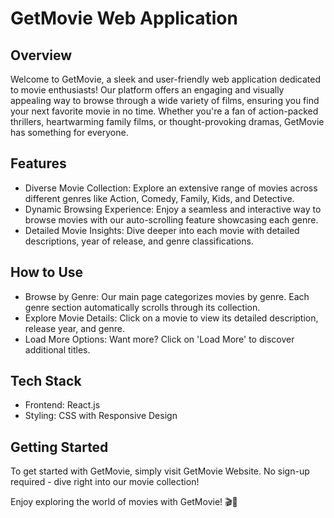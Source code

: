 # GetMovie Web Application
## Overview
Welcome to GetMovie, a sleek and user-friendly web application dedicated to movie enthusiasts! Our platform offers an engaging and visually appealing way to browse through a wide variety of films, ensuring you find your next favorite movie in no time. Whether you're a fan of action-packed thrillers, heartwarming family films, or thought-provoking dramas, GetMovie has something for everyone.

## Features
- Diverse Movie Collection: Explore an extensive range of movies across different genres like Action, Comedy, Family, Kids, and Detective.
- Dynamic Browsing Experience: Enjoy a seamless and interactive way to browse movies with our auto-scrolling feature showcasing each genre.
- Detailed Movie Insights: Dive deeper into each movie with detailed descriptions, year of release, and genre classifications.
  
## How to Use
- Browse by Genre: Our main page categorizes movies by genre. Each genre section automatically scrolls through its collection.
- Explore Movie Details: Click on a movie to view its detailed description, release year, and genre.
- Load More Options: Want more? Click on 'Load More' to discover additional titles.
  
## Tech Stack
- Frontend: React.js
- Styling: CSS with Responsive Design
  
## Getting Started
To get started with GetMovie, simply visit GetMovie Website. No sign-up required - dive right into our movie collection!

Enjoy exploring the world of movies with GetMovie! 🎬🍿
